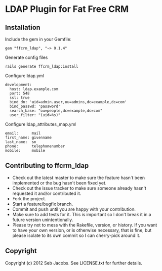 # LDAP Plugin for Fat Free CRM 

## Installation

Include the gem in your Gemfile:

    gem "ffcrm_ldap", "~> 0.1.4"

Generate config files

    rails generate ffcrm_ldap:install

Configure ldap.yml

    development:
      host: ldap.example.com
      port: 548
      ssl: true
      bind_dn: 'uid=admin.user,ou=admins,dc=example,dc=com'
      bind_passwd: 'password'
      search_base: "ou=people,dc=example,dc=com"
      user_filter: "(uid=%s)"

Configure ldap_attributes_map.yml

    email:      mail
    first_name: givenname
    last_name:  sn
    phone:      telephonenumber
    mobile:     mobile


## Contributing to ffcrm_ldap

* Check out the latest master to make sure the feature hasn't been implemented or the bug hasn't been fixed yet.
* Check out the issue tracker to make sure someone already hasn't requested it and/or contributed it.
* Fork the project.
* Start a feature/bugfix branch.
* Commit and push until you are happy with your contribution.
* Make sure to add tests for it. This is important so I don't break it in a future version unintentionally.
* Please try not to mess with the Rakefile, version, or history. If you want to have your own version, or is otherwise necessary, that is fine, but please isolate to its own commit so I can cherry-pick around it.


## Copyright

Copyright (c) 2012 Seb Jacobs. See LICENSE.txt for
further details.